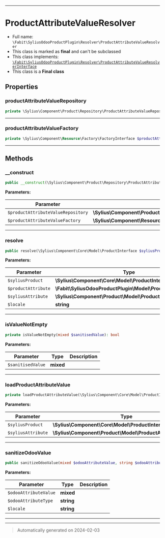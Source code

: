 ***

# ProductAttributeValueResolver





* Full name: `\Fabit\SyliusOdooProductPlugin\Resolver\ProductAttributeValueResolver`
* This class is marked as **final** and can't be subclassed
* This class implements:
[`\Fabit\SyliusOdooProductPlugin\Resolver\ProductAttributeValueResolverInterface`](./ProductAttributeValueResolverInterface.md)
* This class is a **Final class**



## Properties


### productAttributeValueRepository



```php
private \Sylius\Component\Product\Repository\ProductAttributeValueRepositoryInterface $productAttributeValueRepository
```






***

### productAttributeValueFactory



```php
private \Sylius\Component\Resource\Factory\FactoryInterface $productAttributeValueFactory
```






***

## Methods


### __construct



```php
public __construct(\Sylius\Component\Product\Repository\ProductAttributeValueRepositoryInterface $productAttributeValueRepository, \Sylius\Component\Resource\Factory\FactoryInterface $productAttributeValueFactory): mixed
```








**Parameters:**

| Parameter | Type | Description |
|-----------|------|-------------|
| `$productAttributeValueRepository` | **\Sylius\Component\Product\Repository\ProductAttributeValueRepositoryInterface** |  |
| `$productAttributeValueFactory` | **\Sylius\Component\Resource\Factory\FactoryInterface** |  |





***

### resolve



```php
public resolve(\Sylius\Component\Core\Model\ProductInterface $syliusProduct, \Fabit\SyliusOdooProductPlugin\Model\ProductAttribute $productAttribute, \Sylius\Component\Product\Model\ProductAttributeInterface $syliusAttribute, string $locale): ?\Sylius\Component\Product\Model\ProductAttributeValueInterface
```








**Parameters:**

| Parameter | Type | Description |
|-----------|------|-------------|
| `$syliusProduct` | **\Sylius\Component\Core\Model\ProductInterface** |  |
| `$productAttribute` | **\Fabit\SyliusOdooProductPlugin\Model\ProductAttribute** |  |
| `$syliusAttribute` | **\Sylius\Component\Product\Model\ProductAttributeInterface** |  |
| `$locale` | **string** |  |





***

### isValueNotEmpty



```php
private isValueNotEmpty(mixed $sanitisedValue): bool
```








**Parameters:**

| Parameter | Type | Description |
|-----------|------|-------------|
| `$sanitisedValue` | **mixed** |  |





***

### loadProductAttributeValue



```php
private loadProductAttributeValue(\Sylius\Component\Core\Model\ProductInterface $syliusProduct, \Sylius\Component\Product\Model\ProductAttributeInterface $syliusAttribute): \Sylius\Component\Product\Model\ProductAttributeValueInterface
```








**Parameters:**

| Parameter | Type | Description |
|-----------|------|-------------|
| `$syliusProduct` | **\Sylius\Component\Core\Model\ProductInterface** |  |
| `$syliusAttribute` | **\Sylius\Component\Product\Model\ProductAttributeInterface** |  |





***

### sanitizeOdooValue



```php
public sanitizeOdooValue(mixed $odooAttributeValue, string $odooAttributeType, string $locale): mixed
```








**Parameters:**

| Parameter | Type | Description |
|-----------|------|-------------|
| `$odooAttributeValue` | **mixed** |  |
| `$odooAttributeType` | **string** |  |
| `$locale` | **string** |  |





***


***
> Automatically generated on 2024-02-03
